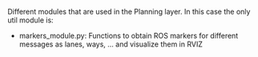 Different modules that are used in the Planning layer. In this case the only util module is:

* markers_module.py: Functions to obtain ROS markers for different messages as lanes, ways, ... and visualize them in RVIZ

